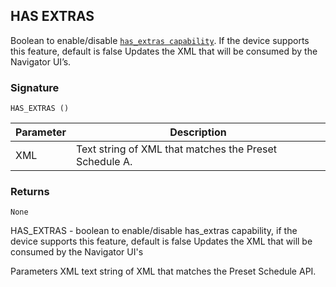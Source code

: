 ## HAS EXTRAS

Boolean to enable/disable [`has_extras capability`][1].  If the device supports this feature, default is false
Updates the XML that will be consumed by the Navigator UI’s.


### Signature

`HAS_EXTRAS ()`


| Parameter | Description |
| --- | --- |
| XML | Text string of XML that matches the Preset Schedule A. |


### Returns

`None`


HAS\_EXTRAS - boolean to enable/disable has\_extras capability, if the device supports this feature, default is false
Updates the XML that will be consumed by the Navigator UI's

Parameters
XML text string of XML that matches the Preset Schedule API.

[1]:	https://control4.github.io/docs-driverworks-proxyprotocol/#thermostat-capabilities